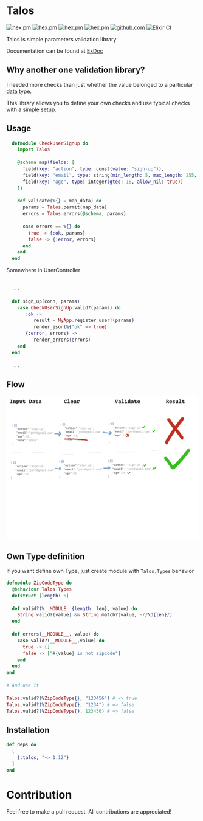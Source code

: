 # Talos

[![hex.pm](https://img.shields.io/badge/docs-hexpm-blue.svg)](https://hexdocs.pm/talos)
[![hex.pm](https://img.shields.io/hexpm/v/talos.svg)](https://hex.pm/packages/talos)
[![hex.pm](https://img.shields.io/hexpm/dt/talos.svg)](https://hex.pm/packages/talos)
[![hex.pm](https://img.shields.io/hexpm/l/talos.svg)](https://hex.pm/packages/talos)
[![github.com](https://img.shields.io/github/last-commit/balance-platform/talos.svg)](https://github.com/balance-platform/talos/commits/master)
![Elixir CI](https://github.com/balance-platform/talos/workflows/Elixir%20CI/badge.svg)

Talos is simple parameters validation library

Documentation can be found at [ExDoc](https://hexdocs.pm/talos/)

## Why another one validation library?

I needed more checks than just whether the value belonged to a particular data type. 

This library allows you to define your own checks and use typical checks with a simple setup.

## Usage

```elixir
  defmodule CheckUserSignUp do
    import Talos

    @schema map(fields: [
      field(key: "action", type: const(value: "sign-up")),
      field(key: "email", type: string(min_length: 5, max_length: 255, regexp: ~r/.*@.*/)),
      field(key: "age", type: integer(gteq: 18, allow_nil: true))
    ])

    def validate(%{} = map_data) do
      params = Talos.permit(map_data)
      errors = Talos.errors(@schema, params)

      case errors == %{} do
        true -> {:ok, params}
        false -> {:error, errors}
      end
    end
  end
```

Somewhere in UserController
```elixir

  ...

  def sign_up(conn, params)
    case CheckUserSignUp.valid?(params) do
       :ok -> 
          result = MyApp.register_user!(params)
          render_json(%{"ok" => true)
       {:error, errors} -> 
          render_errors(errors)
    end
  end
  
  ...
```

## Flow

![](/.github/images/main_steps.png)

## Own Type definition

If you want define own Type, just create module with `Talos.Types` behavior

```elixir
defmodule ZipCodeType do
  @behaviour Talos.Types
  defstruct [length: 6]

  def valid?(%__MODULE__{length: len}, value) do
    String.valid?(value) && String.match?(value, ~r/\d{len}/)
  end

  def errors(__MODULE__, value) do
    case valid?(__MODULE__,value) do
      true -> []
      false -> ["#{value} is not zipcode"]
    end
  end
end

# And use it

Talos.valid?(%ZipCodeType{}, "123456") # => true
Talos.valid?(%ZipCodeType{}, "1234") # => false
Talos.valid?(%ZipCodeType{}, 123456) # => false
```

## Installation

```elixir
def deps do
  [
    {:talos, "~> 1.12"}
  ]
end
```

# Contribution

Feel free to make a pull request. All contributions are appreciated!
